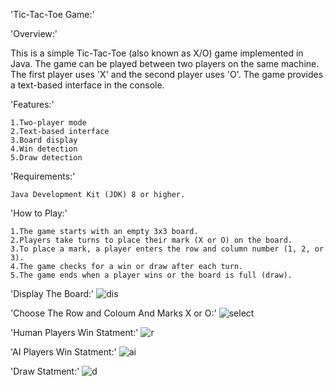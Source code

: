 'Tic-Tac-Toe Game:'

'Overview:'

This is a simple Tic-Tac-Toe (also known as X/O) game implemented in Java. The game can be played between two players on the same machine. The first player uses 'X' and the second player uses 'O'. The game provides a text-based interface in the console.

'Features:'

    1.Two-player mode 
    2.Text-based interface
    3.Board display
    4.Win detection
    5.Draw detection

'Requirements:'

    Java Development Kit (JDK) 8 or higher.

'How to Play:'

    1.The game starts with an empty 3x3 board.
    2.Players take turns to place their mark (X or O) on the board.
    3.To place a mark, a player enters the row and column number (1, 2, or 3).
    4.The game checks for a win or draw after each turn.
    5.The game ends when a player wins or the board is full (draw).
  
     
'Display The Board:'
![dis](https://github.com/Pandiyanjiii/X-O-game/assets/106813106/d6d1aaaa-f17f-4683-b060-c4929e179c0c)

'Choose The  Row and Coloum And Marks X or O:'
![select](https://github.com/Pandiyanjiii/X-O-game/assets/106813106/56aa7b9d-dc24-4cd4-8ce8-a5c0dd41aa08)
                       
'Human Players Win Statment:'
![r](https://github.com/Pandiyanjiii/X-O-game/assets/106813106/1ab06cef-028b-4a7d-848d-33f144c06aff)

'AI Players Win Statment:'
![ai](https://github.com/Pandiyanjiii/X-O-game/assets/106813106/7feefee4-0a0d-459d-aa43-96da9c32bc6c)

'Draw Statment:'
![d](https://github.com/Pandiyanjiii/X-O-game/assets/106813106/229d698b-9709-4034-9c5c-c14f44f959c1)
 


